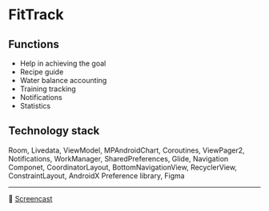 # FitTrack

## Functions
- Help in achieving the goal
- Recipe guide
- Water balance accounting
- Training tracking
- Notifications
- Statistics

## Technology stack
Room, Livedata, ViewModel, MPAndroidChart, Coroutines, ViewPager2, Notifications, WorkManager, SharedPreferences,  Glide, Navigation Componet, CoordinatorLayout, BottomNavigationView, RecyclerView, ConstraintLayout, AndroidX Preference library, Figma

____
:movie_camera: <a href="https://disk.yandex.ru/i/XLl8FkwfuMsssQ">Screencast</a>
